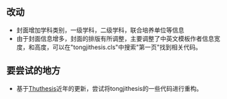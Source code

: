 ## 改动
* 封面增加学科类别，一级学科，二级学科，联合培养单位等信息
* 由于封面信息增多，封面的排版有所调整，主要调整了中英文模板作者信息宽度，和高度，可以在"tongjithesis.cls"中搜索"第一页"找到相关代码。

##  要尝试的地方
* 基于[Thuthesis](https://github.com/tuna/thuthesis)近年的更新，尝试将tongjithesis的一些代码进行重构。



